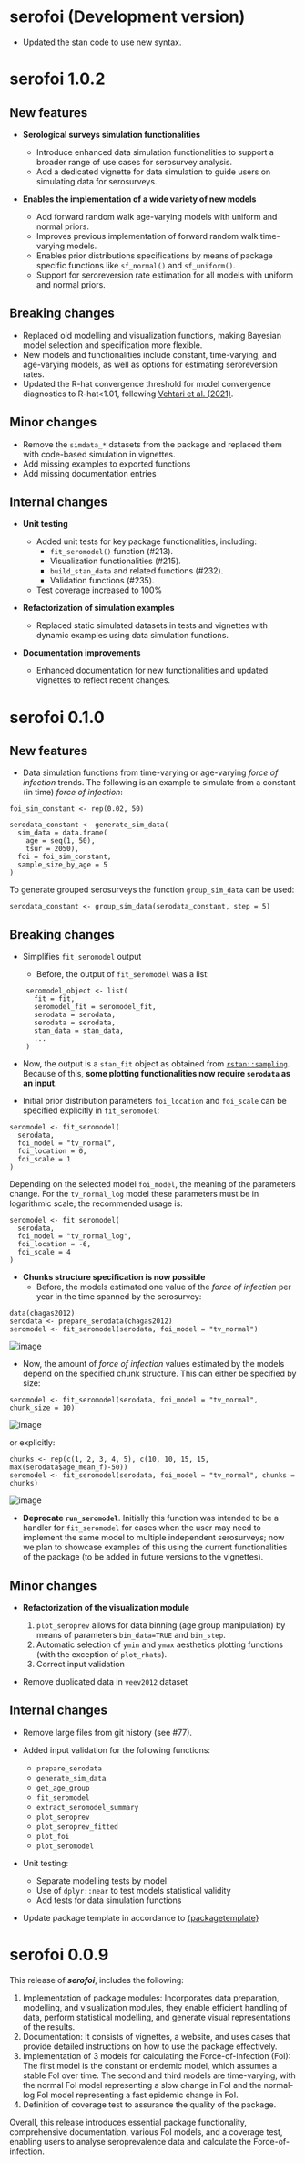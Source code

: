 # serofoi (Development version)

* Updated the stan code to use new syntax.

# serofoi 1.0.2

## New features

* **Serological surveys simulation functionalities**
  * Introduce enhanced data simulation functionalities to support a broader range of use cases for serosurvey analysis.
  * Add a dedicated vignette for data simulation to guide users on simulating data for serosurveys.

* **Enables the implementation of a wide variety of new models**
  * Add forward random walk age-varying models with uniform and normal priors.
  * Improves previous implementation of forward random walk time-varying models.
  * Enables prior distributions specifications by means of package specific functions like `sf_normal()` and `sf_uniform()`.
  * Support for seroreversion rate estimation for all models with uniform and normal priors.

## Breaking changes

* Replaced old modelling and visualization functions, making Bayesian model selection and specification more flexible.
* New models and functionalities include constant, time-varying, and age-varying models, as well as options for estimating seroreversion rates.
* Updated the R-hat convergence threshold for model convergence diagnostics to R-hat<1.01,
following [Vehtari et al. (2021)](https://projecteuclid.org/journals/bayesian-analysis/volume-16/issue-2/Rank-Normalization-Folding-and-Localization--An-Improved-R%cb%86-for/10.1214/20-BA1221.full).

## Minor changes

* Remove the `simdata_*` datasets from the package and replaced them with code-based simulation in vignettes.
* Add missing examples to exported functions
* Add missing documentation entries

## Internal changes

* **Unit testing**
  * Added unit tests for key package functionalities, including:
    - `fit_seromodel()` function (#213).
    - Visualization functionalities (#215).
    - `build_stan_data` and related functions (#232).
    - Validation functions (#235).
  * Test coverage increased to 100%

* **Refactorization of simulation examples**
  * Replaced static simulated datasets in tests and vignettes with dynamic examples using data simulation functions.

* **Documentation improvements**
  * Enhanced documentation for new functionalities and updated vignettes to reflect recent changes.

# serofoi 0.1.0

## New features

* Data simulation functions from time-varying or age-varying _force of infection_ trends. The following is an example to simulate from a constant (in time) _force of infection_:
```
foi_sim_constant <- rep(0.02, 50)

serodata_constant <- generate_sim_data(  
  sim_data = data.frame(  
    age = seq(1, 50),  
    tsur = 2050),  
  foi = foi_sim_constant,  
  sample_size_by_age = 5  
)  
```
To generate grouped serosurveys the function `group_sim_data` can be used:
```
serodata_constant <- group_sim_data(serodata_constant, step = 5)
```

## Breaking changes

* Simplifies `fit_seromodel` output

  * Before, the output of `fit_seromodel` was a list:
```
    seromodel_object <- list(
      fit = fit,
      seromodel_fit = seromodel_fit,
      serodata = serodata,
      serodata = serodata,
      stan_data = stan_data,
      ...
    )
```
  * Now, the output is a `stan_fit` object as obtained from [`rstan::sampling`](https://mc-stan.org/rstan/reference/stanmodel-method-sampling.html). Because of this, **some plotting functionalities now require `serodata` as an input**.

* Initial prior distribution parameters `foi_location` and `foi_scale` can be specified explicitly in `fit_seromodel`:
```
seromodel <- fit_seromodel(
  serodata,
  foi_model = "tv_normal",
  foi_location = 0,
  foi_scale = 1
)
```
Depending on the selected model `foi_model`, the meaning of the parameters change. For the `tv_normal_log` model these parameters must be in logarithmic scale; the recommended usage is:
```
seromodel <- fit_seromodel(
  serodata,
  foi_model = "tv_normal_log",
  foi_location = -6,
  foi_scale = 4
)
```

* **Chunks structure specification is now possible**
  * Before, the models estimated one value of the _force of infection_ per year in the time spanned by the serosurvey:
```
data(chagas2012)
serodata <- prepare_serodata(chagas2012)
seromodel <- fit_seromodel(serodata, foi_model = "tv_normal")
```
![image](https://github.com/epiverse-trace/serofoi/assets/45337127/3ab8e761-d92b-4d10-8897-a8c6d6add854) 

  * Now, the amount of _force of infection_ values estimated by the models depend on the specified chunk structure. This can either be specified by size:
```
seromodel <- fit_seromodel(serodata, foi_model = "tv_normal", chunk_size = 10)
```
![image](https://github.com/epiverse-trace/serofoi/assets/45337127/b70e2315-64b5-4cbb-b770-85b6f27175e8)

or explicitly:
```
chunks <- rep(c(1, 2, 3, 4, 5), c(10, 10, 15, 15, max(serodata$age_mean_f)-50))
seromodel <- fit_seromodel(serodata, foi_model = "tv_normal", chunks = chunks)
```
![image](https://github.com/epiverse-trace/serofoi/assets/45337127/2cb998db-b86b-4c2d-9693-4a683d3a1267)

* **Deprecate `run_seromodel`**. Initially this function was intended to be a handler for `fit_seromodel` for cases when the user may need to implement the same model to multiple independent serosurveys; now we plan to showcase examples of this using the current functionalities of the package (to be added in future versions to the vignettes). 

## Minor changes

* **Refactorization of the visualization module**
  1. `plot_seroprev` allows for data binning (age group manipulation) by means of parameters `bin_data=TRUE` and `bin_step`.
  2. Automatic selection of `ymin` and `ymax` aesthetics plotting functions (with the exception of `plot_rhats`).
  3. Correct input validation

* Remove duplicated data in `veev2012` dataset

## Internal changes

* Remove large files from git history (see #77).

* Added input validation for the following functions:
  * `prepare_serodata`
  * `generate_sim_data`
  * `get_age_group`
  * `fit_seromodel`
  * `extract_seromodel_summary`
  * `plot_seroprev`
  * `plot_seroprev_fitted`
  * `plot_foi`
  * `plot_seromodel`

* Unit testing:
  * Separate modelling tests by model
  * Use of  `dplyr::near` to test models statistical validity
  * Add tests for data simulation functions

* Update package template in accordance to [{packagetemplate}](https://github.com/epiverse-trace/packagetemplate)

# serofoi 0.0.9

This release of _**serofoi**_, includes the following:

1. Implementation of package modules: Incorporates data preparation, modelling, and visualization modules, they enable efficient handling of data, perform statistical modelling, and generate visual representations of the results.
2. Documentation: It consists of vignettes, a website, and uses cases that provide detailed instructions on how to use the package effectively.
3. Implementation of 3 models for calculating the Force-of-Infection (FoI): The first model is the constant or endemic model, which assumes a stable FoI over time. The second and third models are time-varying, with the normal FoI model representing a slow change in FoI and the normal-log FoI model representing a fast epidemic change in FoI.
4. Definition of coverage test to assurance the quality of the package.

Overall, this release introduces essential package functionality, comprehensive documentation, various FoI models, and a coverage test, enabling users to analyse seroprevalence data and calculate the Force-of-infection.
